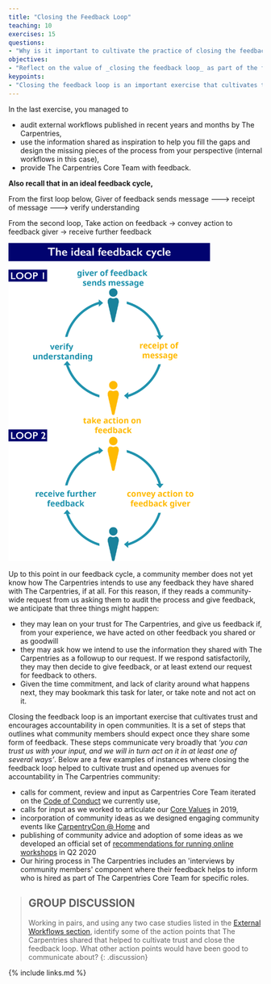 ```yaml
---
title: "Closing the Feedback Loop"
teaching: 10
exercises: 15
questions:
- "Why is it important to cultivate the practice of closing the feedback loop in communities?"
objectives:
- "Reflect on the value of _closing the feedback loop_ as part of the feedback cycle practiced by healthy communities."
keypoints:
- "Closing the feedback loop is an important exercise that cultivates trust and encourages accountability in communities."
---
```


In the last exercise, you managed to 
- audit external workflows published in recent years and months by The Carpentries, 
- use the information shared as inspiration to help you fill the gaps and design the missing pieces of the process from your perspective (internal workflows in this case), 
- provide The Carpentries Core Team with feedback.

**Also recall that in an ideal feedback cycle,**

From the first loop below, Giver of feedback sends message ---> receipt of message ---> verify understanding 

From the second loop, Take action on feedback → convey action to feedback giver → receive further feedback

<img src="../visuals/feedback-loops-hybrid.jpg" width=400px/>

Up to this point in our feedback cycle, a community member does not yet know how The Carpentries intends to use any feedback they have shared with The Carpentries, if at all. For this reason, if they reads a community-wide request from us asking them to audit the process and give feedback, we anticipate that three things might happen:
- they may lean on your trust for The Carpentries, and give us feedback if, from your experience, we have acted on other feedback you shared or as goodwill
- they may ask how we intend to use the information they shared with The Carpentries as a followup to our request. If we respond satisfactorily, they may then decide to give feedback, or at least extend our request for feedback to others. 
- Given the time commitment, and lack of clarity around what happens next, they may bookmark this task for later, or take note and not act on it.

Closing the feedback loop is an important exercise that cultivates trust and encourages accountability in open communities. It is a set of steps that outlines what community members should expect once they share some form of feedback. These steps communicate very broadly that _‘you can trust us with your input, and we will in turn act on it in at least one of several ways’_. Below are a few examples of instances where closing the feedback loop helped to cultivate trust and opened up avenues for accountability in The Carpentries community:
- calls for comment, review and input as Carpentries Core Team iterated on the [Code of Conduct](https://docs.carpentries.org/topic_folders/policies/code-of-conduct.html) we currently use,
- calls for input as we worked to articulate our [Core Values](https://carpentries.org/values/) in 2019,
- incorporation of community ideas as we designed engaging community events like [CarpentryCon @ Home](https://2020.carpentrycon.org/) and
- publishing of community advice and adoption of some ideas as we developed an official set of [recommendations for running online workshops](https://carpentries.org/online-workshop-recommendations/) in Q2 2020
- Our hiring process in The Carpentries includes an 'interviews by community members' component where their feedback helps to inform who is hired as part of The Carpentries Core Team for specific roles.

> ## GROUP DISCUSSION
>
> Working in pairs, and using any two case studies listed in the [External Workflows section](../02-4-organising-carpentries-feedback/#external-workflows), identify some of the action points that The Carpentries shared that helped to cultivate trust and close the feedback loop. What other action points would have been good to communicate about?
{: .discussion}

{% include links.md %}
